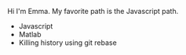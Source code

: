 
Hi I'm Emma.
My favorite path is the Javascript path.
* Javascript
* Matlab
* Killing history using git rebase